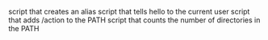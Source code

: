 script that creates an alias
script that tells hello to the current user
script that adds /action to the PATH
script that counts the number of directories in the PATH
